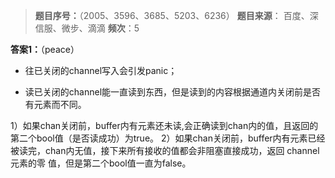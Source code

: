 > **题目序号：**（2005、3596、3685、5203、6236）
> **题目来源**： 百度、深信服、微步、滴滴 
> **频次**：5

**答案1：**（peace）

- 往已关闭的channel写入会引发panic；

- 读已关闭的channel能一直读到东西，但是读到的内容根据通道内关闭前是否有元素而不同。

 1）如果chan关闭前，buffer内有元素还未读,会正确读到chan内的值，且返回的第二个bool值（是否读成功）为true。
 2）如果chan关闭前，buffer内有元素已经被读完，chan内无值，接下来所有接收的值都会非阻塞直接成功，返回 channel 元素的零 值，但是第二个bool值一直为false。